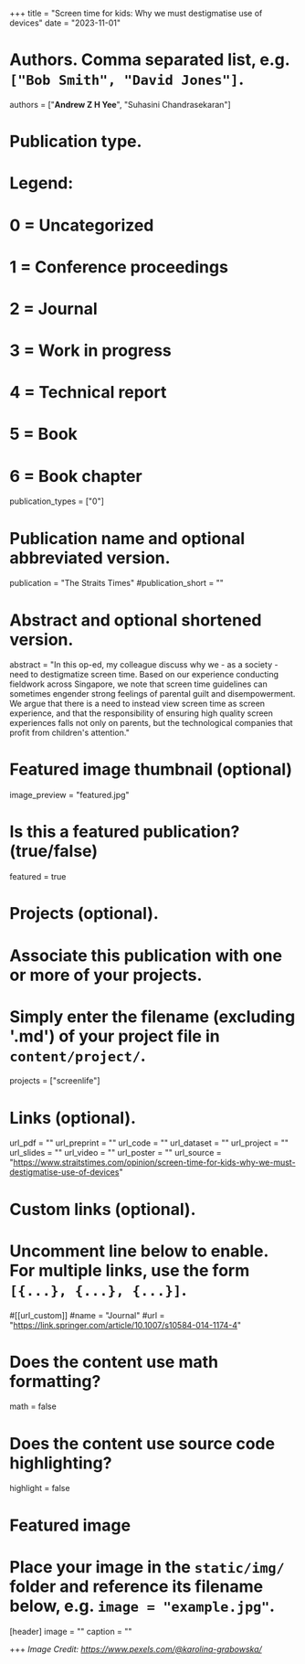 +++
title = "Screen time for kids: Why we must destigmatise use of devices"
date = "2023-11-01"

# Authors. Comma separated list, e.g. `["Bob Smith", "David Jones"]`.

authors = ["**Andrew Z H Yee**", "Suhasini Chandrasekaran"]

# Publication type.
# Legend:
# 0 = Uncategorized
# 1 = Conference proceedings
# 2 = Journal
# 3 = Work in progress
# 4 = Technical report
# 5 = Book
# 6 = Book chapter
publication_types = ["0"]

# Publication name and optional abbreviated version.
publication = "The Straits Times"
#publication_short = ""

# Abstract and optional shortened version.

abstract = "In this op-ed, my colleague discuss why we - as a society - need to destigmatize screen time. Based on our experience conducting fieldwork across Singapore, we note that screen time guidelines can sometimes engender strong feelings of parental guilt and disempowerment. We argue that there is a need to instead view screen time as screen experience, and that the responsibility of ensuring high quality screen experiences falls not only on parents, but the technological companies that profit from children's attention."

# Featured image thumbnail (optional)
image_preview = "featured.jpg"

# Is this a featured publication? (true/false)
featured = true

# Projects (optional).
#   Associate this publication with one or more of your projects.
#   Simply enter the filename (excluding '.md') of your project file in `content/project/`.
projects = ["screenlife"]

# Links (optional).
url_pdf = ""
url_preprint = ""
url_code = ""
url_dataset = ""
url_project = ""
url_slides = ""
url_video = ""
url_poster = ""
url_source = "https://www.straitstimes.com/opinion/screen-time-for-kids-why-we-must-destigmatise-use-of-devices"

# Custom links (optional).
#   Uncomment line below to enable. For multiple links, use the form `[{...}, {...}, {...}]`.
#[[url_custom]]
#name = "Journal"
#url = "https://link.springer.com/article/10.1007/s10584-014-1174-4"

# Does the content use math formatting?
math = false

# Does the content use source code highlighting?
highlight = false
  
# Featured image
# Place your image in the `static/img/` folder and reference its filename below, e.g. `image = "example.jpg"`.
[header]
image = ""
caption = ""

+++
*Image Credit: https://www.pexels.com/@karolina-grabowska/* 

